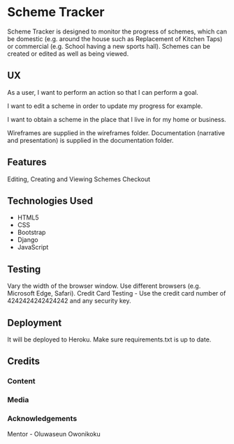 # Scheme Tracker

Scheme Tracker is designed to monitor the progress of schemes, which can be domestic (e.g. around the house
such as Replacement of Kitchen Taps) or commercial (e.g. School having a new sports hall).  Schemes can be created or edited as well
as being viewed.

## UX

As a user, I want to perform an action so that I can perform a goal.

I want to edit a scheme in order to update my progress for example.

I want to obtain a scheme in the place that I live in for my home or business.

Wireframes are supplied in the wireframes folder.  Documentation (narrative and presentation) is supplied in the documentation folder.

## Features

Editing, Creating and Viewing Schemes
Checkout

## Technologies Used

* HTML5
* CSS
* Bootstrap
* Django
* JavaScript

## Testing

Vary the width of the browser window.  Use different browsers (e.g. Microsoft Edge, Safari).
Credit Card Testing - Use the credit card number of 4242424242424242 and any security key.

## Deployment

It will be deployed to Heroku.  Make sure requirements.txt is up to date.

## Credits

### Content

### Media

### Acknowledgements

Mentor - Oluwaseun Owonikoku